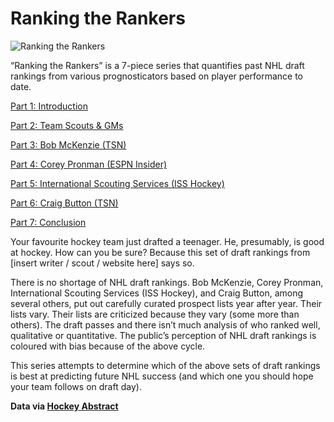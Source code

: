 # Ranking the Rankers

![Ranking the Rankers](hockey/images/allfiverankers)

“Ranking the Rankers” is a 7-piece series that quantifies past NHL draft rankings from various prognosticators based on player performance to date.

[Part 1: Introduction](http://bluesteam.hockey/ranking-the-rankers-introduction/)

[Part 2: Team Scouts & GMs](http://bluesteam.hockey/ranking-the-rankers-team-scouts-gms)

[Part 3: Bob McKenzie (TSN)](http://bluesteam.hockey/ranking-the-rankers-bob-mckenzie-tsn/)

[Part 4: Corey Pronman (ESPN Insider)](http://bluesteam.hockey/ranking-the-rankers-corey-pronman-espn-insider/)

[Part 5: International Scouting Services (ISS Hockey)](http://bluesteam.hockey/ranking-the-rankers-iss-hockey/)

[Part 6: Craig Button (TSN)](http://bluesteam.hockey/ranking-the-rankers-craig-button-tsn/)

[Part 7: Conclusion](http://bluesteam.hockey/ranking-the-rankers-conclusion/)

Your favourite hockey team just drafted a teenager. He, presumably, is good at hockey. How can you be sure? Because this set of draft rankings from [insert writer / scout / website here] says so.

There is no shortage of NHL draft rankings. Bob McKenzie, Corey Pronman, International Scouting Services (ISS Hockey), and Craig Button, among several others, put out carefully curated prospect lists year after year. Their lists vary. Their lists are criticized because they vary (some more than others). The draft passes and there isn’t much analysis of who ranked well, qualitative or quantitative. The public’s perception of NHL draft rankings is coloured with bias because of the above cycle.

This series attempts to determine which of the above sets of draft rankings is best at predicting future NHL success (and which one you should hope your team follows on draft day).

**Data via [Hockey Abstract](http://www.hockeyabstract.com/testimonials)**